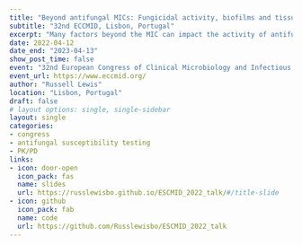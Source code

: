 ```yaml
---
title: "Beyond antifungal MICs: Fungicidal activity, biofilms and tissue distribution"
subtitle: "32nd ECCMID, Lisbon, Portugal"
excerpt: "Many factors beyond the MIC can impact the activity of antifungal agents. In this talk, I provide an overview of the importance of fungicidal activity, how biofilms and persister cells contribute to resistance that is not measured by the MIC, and then address the challenged of understanding antifungal PK/PD for deep tissue infections."
date: 2022-04-12
date_end: "2023-04-13"
show_post_time: false
event: "32nd European Congress of Clinical Microbiology and Infectious Diseases (ECCMID)"
event_url: https://www.eccmid.org/
author: "Russell Lewis"
location: "Lisbon, Portugal"
draft: false
# layout options: single, single-sidebar
layout: single
categories:
- congress
- antifungal susceptibility testing
- PK/PD
links:
- icon: door-open
  icon_pack: fas
  name: slides
  url: https://russlewisbo.github.io/ESCMID_2022_talk/#/title-slide
- icon: github
  icon_pack: fab
  name: code
  url: https://github.com/Russlewisbo/ESCMID_2022_talk
---
```


